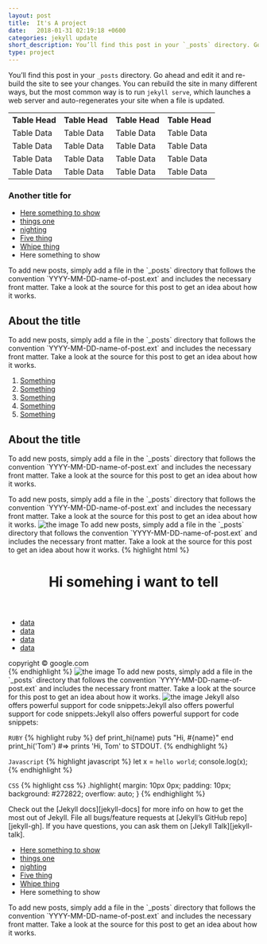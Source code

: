 ```yaml
---
layout: post
title:  It's A project
date:   2018-01-31 02:19:18 +0600
categories: jekyll update
short_description: You’ll find this post in your `_posts` directory. Go ahead and edit it and re-build the site to see your changes.
type: project
---
```

You’ll find this post in your `_posts` directory. Go ahead and edit it and re-build the site to see your changes. You can rebuild the site in many different ways, but the most common way is to run `jekyll serve`, which launches a web server and auto-regenerates your site when a file is updated.

<div class='table-responsive'>
  <table>
    <tr>
      <th>Table Head</th>
      <th>Table Head</th>
      <th>Table Head</th>
      <th>Table Head</th>
    </tr>
    <tr>
      <td>Table Data</td>
      <td>Table Data</td>
      <td>Table Data</td>
      <td>Table Data</td>
    </tr>
    <tr>
      <td>Table Data</td>
      <td>Table Data</td>
      <td>Table Data</td>
      <td>Table Data</td>
    </tr>
    <tr>
      <td>Table Data</td>
      <td>Table Data</td>
      <td>Table Data</td>
      <td>Table Data</td>
    </tr>
    <tr>
      <td>Table Data</td>
      <td>Table Data</td>
      <td>Table Data</td>
      <td>Table Data</td>
    </tr>
  </table>
</div>

### Another title for 
<ul>
  <li><a href="#">Here something to show</a></li>
  <li><a href="#">things one</a></li>
  <li><a href="#">nighting</a></li>
  <li><a href="#">Five thing</a></li>
  <li><a href="#">Whipe thing</a></li>
  <li>Here something to show</li>
</ul>
To add new posts, simply add a file in the `_posts` directory that follows the convention `YYYY-MM-DD-name-of-post.ext` and includes the necessary front matter. Take a look at the source for this post to get an idea about how it works.

<section>
  <h2 class="title">About the title</h2>
  <p>To add new posts, simply add a file in the `_posts` directory that follows the convention `YYYY-MM-DD-name-of-post.ext` and includes the necessary front matter. Take a look at the source for this post to get an idea about how it works.</p>
</section>

<ol>
  <li><a href="#">Something</a></li>
  <li><a href="#">Something</a></li>
  <li><a href="#">Something</a></li>
  <li><a href="#">Something</a></li>
  <li><a href="#">Something</a></li>
</ol>
<section>
  <h2 class="title">About the title</h2>
  <p>To add new posts, simply add a file in the `_posts` directory that follows the convention `YYYY-MM-DD-name-of-post.ext` and includes the necessary front matter. Take a look at the source for this post to get an idea about how it works.</p>
</section>
To add new posts, simply add a file in the `_posts` directory that follows the convention `YYYY-MM-DD-name-of-post.ext` and includes the necessary front matter. Take a look at the source for this post to get an idea about how it works.
<img src="{{site.baseurl}}/img/code.png" alt="the image" class="center" />
To add new posts, simply add a file in the `_posts` directory that follows the convention `YYYY-MM-DD-name-of-post.ext` and includes the necessary front matter. Take a look at the source for this post to get an idea about how it works.
{% highlight html %}
<div class='someting' id='other'>
  <header>
    <h1>Hi somehing i want to tell</h1>
  </header>
  <body>
    <ul>
      <li><a href='#'>data</a></li>
      <li><a href='#'>data</a></li>
      <li><a href='#'>data</a></li>
      <li><a href='#'>data</a></li>
    </ul>
  </body>
  </footer>copyright &copy; google.com</footer>
</div>
{% endhighlight %}
<img src="{{site.baseurl}}/img/code2.jpg" alt="the image"/>
To add new posts, simply add a file in the `_posts` directory that follows the convention `YYYY-MM-DD-name-of-post.ext` and includes the necessary front matter. Take a look at the source for this post to get an idea about how it works.
<img src="{{site.baseurl}}/img/code2.jpg" alt="the image" class="center" />
Jekyll also offers powerful support for code snippets:Jekyll also offers powerful support for code snippets:Jekyll also offers powerful support for code snippets:

`RUBY`
{% highlight ruby %}
def print_hi(name)
  puts "Hi, #{name}"
end
print_hi('Tom')
#=> prints 'Hi, Tom' to STDOUT.
{% endhighlight %}

`Javascript`
{% highlight javascript %}
  let x = `hello world`;
  console.log(x);
{% endhighlight %}

`CSS`
{% highlight css %}
.highlight{
    margin: 10px 0px;
    padding: 10px;
    background: #272822;
    overflow: auto;
}
{% endhighlight %}

Check out the [Jekyll docs][jekyll-docs] for more info on how to get the most out of Jekyll. File all bugs/feature requests at [Jekyll’s GitHub repo][jekyll-gh]. If you have questions, you can ask them on [Jekyll Talk][jekyll-talk].

<ul>
  <li><a href="#">Here something to show</a></li>
  <li><a href="#">things one</a></li>
  <li><a href="#">nighting</a></li>
  <li><a href="#">Five thing</a></li>
  <li><a href="#">Whipe thing</a></li>
  <li>Here something to show</li>
</ul>
To add new posts, simply add a file in the `_posts` directory that follows the convention `YYYY-MM-DD-name-of-post.ext` and includes the necessary front matter. Take a look at the source for this post to get an idea about how it works.
